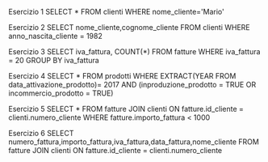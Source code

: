 Esercizio 1
SELECT *
FROM clienti
WHERE nome_cliente='Mario'

Esercizio 2
SELECT nome_cliente,cognome_cliente
FROM clienti
WHERE anno_nascita_cliente = 1982

Esercizio 3
SELECT iva_fattura, COUNT(*)
FROM fatture
WHERE iva_fattura = 20 GROUP BY iva_fattura

Esercizio 4
SELECT *
FROM prodotti
WHERE EXTRACT(YEAR FROM data_attivazione_prodotto)= 2017
AND (inproduzione_prodotto = TRUE OR incommercio_prodotto = TRUE)

Esercizio 5
SELECT *
FROM fatture
JOIN clienti ON fatture.id_cliente = clienti.numero_cliente
WHERE fatture.importo_fattura < 1000

Esercizio 6
SELECT numero_fattura,importo_fattura,iva_fattura,data_fattura,nome_cliente
FROM fatture
JOIN clienti ON fatture.id_cliente = clienti.numero_cliente
